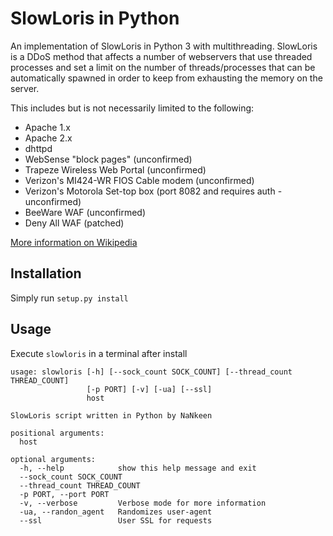 # SlowLoris in Python

An implementation of SlowLoris in Python 3 with multithreading. SlowLoris is a DDoS method that affects a number of webservers that use threaded processes and set a limit on the number of threads/processes that can be automatically spawned in order to keep from exhausting the memory on the server.

This includes but is not necessarily limited to the following:

- Apache 1.x
- Apache 2.x
- dhttpd
- WebSense "block pages" (unconfirmed)
- Trapeze Wireless Web Portal (unconfirmed)
- Verizon's MI424-WR FIOS Cable modem (unconfirmed)
- Verizon's Motorola Set-top box (port 8082 and requires auth - unconfirmed)
- BeeWare WAF (unconfirmed)
- Deny All WAF (patched)

[More information on Wikipedia](https://en.wikipedia.org/wiki/Slowloris_(computer_security))

## Installation
Simply run `setup.py install`

## Usage
Execute `slowloris` in a terminal after install

```
usage: slowloris [-h] [--sock_count SOCK_COUNT] [--thread_count THREAD_COUNT]
                 [-p PORT] [-v] [-ua] [--ssl]
                 host

SlowLoris script written in Python by NaNkeen

positional arguments:
  host

optional arguments:
  -h, --help            show this help message and exit
  --sock_count SOCK_COUNT
  --thread_count THREAD_COUNT
  -p PORT, --port PORT
  -v, --verbose         Verbose mode for more information
  -ua, --randon_agent   Randomizes user-agent
  --ssl                 User SSL for requests
```
